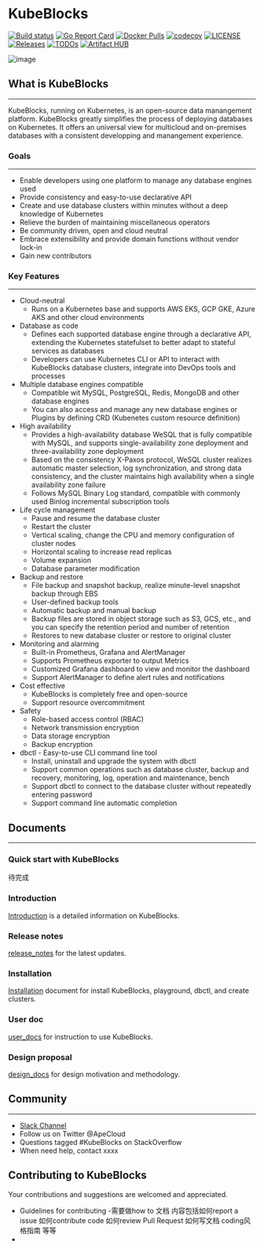# KubeBlocks

[![Build status](https://github.com/apecloud/kubeblocks/workflows/CICD-PUSH/badge.svg)](https://github.com/apecloud/kubeblocks/actions/workflows/cicd-push.yml)
[![Go Report Card](https://goreportcard.com/badge/github.com/apecloud/kubeblocks)](https://goreportcard.com/report/github.com/apecloud/kubeblocks)
[![Docker Pulls](https://img.shields.io/docker/pulls/apecloud/kubeblocks)](https://hub.docker.com/r/apecloud/kubeblocks)
[![codecov](https://codecov.io/gh/apecloud/kubeblocks/branch/main/graph/badge.svg?token=GEH4I1C80Y)](https://codecov.io/gh/apecloud/kubeblocks)
[![LICENSE](https://img.shields.io/github/license/apecloud/kubeblocks.svg?style=flat-square)](/LICENSE)
[![Releases](https://img.shields.io/github/release/apecloud/kubeblocks/all.svg?style=flat-square)](https://github.com/apecloud/kubeblocks/releases)
[![TODOs](https://img.shields.io/endpoint?url=https://api.tickgit.com/badge?repo=github.com/apecloud/kubeblocks)](https://www.tickgit.com/browse?repo=github.com/apecloud/kubeblocks)
[![Artifact HUB](https://img.shields.io/endpoint?url=https://artifacthub.io/badge/repository/apecloud)](https://artifacthub.io/packages/search?repo=apecloud)

![image](https://github.com/apecloud/kubeblocks/blob/support/rewrite_kb_introduction/docs/img/banner:-image-with:-ape-space.jpg)
## What is KubeBlocks
***
KubeBlocks, running on Kubernetes, is an open-source data manangement platform. KubeBlocks greatly simplifies the process of deploying databases on Kubernetes. It offers an universal view for multicloud and on-premises databases with a consistent developping and manangement experience.

### Goals
***
- Enable developers using one platform to manage any database engines used
- Provide consistency and easy-to-use declarative API
- Create and use database clusters within minutes without a deep knowledge of Kubernetes
- Relieve the burden of maintaining miscellaneous operators
- Be community driven, open and cloud neutral
- Embrace extensibility and provide domain functions without vendor lock-in
- Gain new contributors
### Key Features
***
- Cloud-neutral
  - Runs on a Kubernetes base and supports AWS EKS, GCP GKE, Azure AKS and other cloud environments
- Database as code
  - Defines each supported database engine through a declarative API, extending the Kubernetes statefulset to better adapt to stateful services as databases
  - Developers can use Kubernetes CLI or API to interact with KubeBlocks database clusters, integrate into DevOps tools and processes
- Multiple database engines compatible
  - Compatible wit MySQL, PostgreSQL, Redis, MongoDB and other database engines
  - You can also access and manage any new database engines or Plugins by defining CRD (Kubenetes custom resource definition)
- High availability
  - Provides a high-availability database WeSQL that is fully compatible with MySQL, and supports single-availability zone deployment and three-availability zone deployment
  - Based on the consistency X-Paxos protocol, WeSQL cluster realizes automatic master selection, log synchronization, and strong data consistency, and the cluster maintains high availability when a single availability zone failure
  - Follows MySQL Binary Log standard, compatible with commonly used Binlog incremental subscription tools
- Life cycle management
  - Pause and resume the database cluster
  - Restart the cluster
  - Vertical scaling, change the CPU and memory configuration of cluster nodes
  - Horizontal scaling to increase read replicas
  - Volume expansion
  - Database parameter modification
- Backup and restore
  - File backup and snapshot backup, realize minute-level snapshot backup through EBS
  - User-defined backup tools
  - Automatic backup and manual backup
  - Backup files are stored in object storage such as S3, GCS, etc., and you can specify the retention period and number of retention
  - Restores to new database cluster or restore to original cluster
- Monitoring and alarming
  - Built-in Prometheus, Grafana and AlertManager
  - Supports Prometheus exporter to output Metrics
  - Customized Grafana dashboard to view and monitor the dashboard
  - Support AlertManager to define alert rules and notifications
- Cost effective
  - KubeBlocks is completely free and open-source
  - Support resource overcommitment
- Safety
  - Role-based access control (RBAC)
  - Network transmission encryption
  - Data storage encryption
  - Backup encryption
- dbctl - Easy-to-use CLI command line tool
  - Install, uninstall and upgrade the system with dbctl
  - Support common operations such as database cluster, backup and recovery, monitoring, log, operation and maintenance, bench
  - Support dbctl to connect to the database cluster without repeatedly entering password
  - Support command line automatic completion

## Documents
***
### Quick start with KubeBlocks
待完成
### Introduction
[Introduction](https://github.com/apecloud/kubeblocks/tree/main/docs/user_docs/Introduction) is a detailed information on KubeBlocks.
### Release notes
[release_notes](https://github.com/apecloud/kubeblocks/tree/main/docs/release_notes) for the latest updates.
### Installation
[Installation](https://github.com/apecloud/kubeblocks/tree/main/docs/user_docs/installation) document for install KubeBlocks, playground, dbctl, and create clusters.
### User doc
[user_docs](https://github.com/apecloud/kubeblocks/tree/main/docs/user_docs) for instruction to use KubeBlocks.
### Design proposal
[design_docs](https://github.com/apecloud/kubeblocks/tree/main/docs/design_docs) for design motivation and methodology.

## Community
***


- [Slack Channel](https://kubeblocks.slack.com/ssb/redirect)
- Follow us on Twitter @ApeCloud
- Questions tagged #KubeBlocks on StackOverflow
- When need help, contact xxxx

## Contributing to KubeBlocks
Your contributions and suggestions are welcomed and appreciated.
- Guidelines for contributing -需要做how to 文档 内容包括如何report a issue 如何contribute code 如何review Pull Request 如何写文档 coding风格指南 等等
- 








